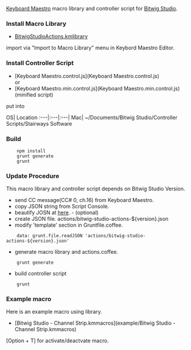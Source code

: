 [Keyboard Maestro](http://www.keyboardmaestro.com/main/) macro library and controller script for [Bitwig Studio](http://www.bitwig.com/en/bitwig-studio/overview.html).


### Install Macro Library
- [BitwigStudioActions.kmlibrary](BitwigStudioActions.kmlibrary)

import via "Import to Macro Library" menu in Keybord Maestro Editor.


### Install Controller Script
- [Keyboard Maestro.control.js](Keyboard Maestro.control.js)
<br/>or
- [Keyboard Maestro.min.control.js](Keyboard Maestro.min.control.js) (minified script)

put into

OS| Location
:---|:---|:---|
Mac| ~/Documents/Bitwig Studio/Controller Scripts/Stairways Software

### Build
```
    npm install
    grunt generate
    grunt
```

### Update Procedure
This macro library and controller script depends on Bitwig Studio Version.

- send CC message(CC# 0, ch.16) from Keyboard Maestro.
- copy JSON string from Script Console.
- beautify JOSN at [here](http://archive.dojotoolkit.org/nightly/checkout/dojox/gfx/demos/beautify.html). - (optional)
- create JSON file. actions/bitwig-studio-actions-${version}.json
- modify 'template' section in Gruntfile.coffee.
```
    data: grunt.file.readJSON 'actions/bitwig-studio-actions-${version}.json'
```
- generate macro library and actions.coffee.
```
    grunt generate
```
- build controller script
```
    grunt
```

### Example macro
Here is an example macro using library.

- [Bitwig Studio - Channel Strip.kmmacros](example/Bitwig Studio - Channel Strip.kmmacros)

[Option + T] for activate/deactvate macro.
